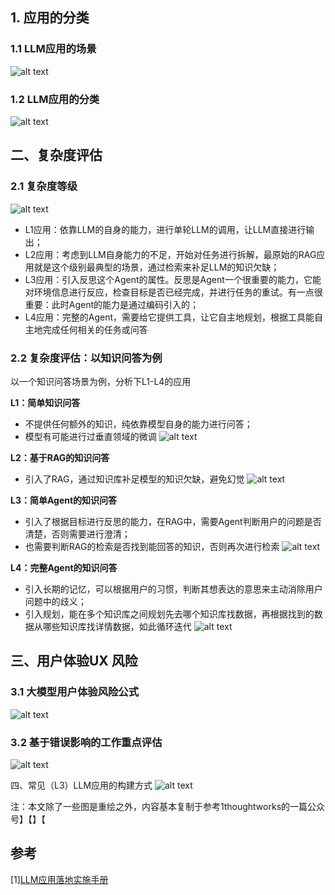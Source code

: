 ## 1. 应用的分类

### 1.1 LLM应用的场景

![alt text](assest/LLM应用落地指南/1.png)

### 1.2 LLM应用的分类

![alt text](assest/LLM应用落地指南/2.png)

## 二、复杂度评估

### 2.1 复杂度等级

![alt text](assest/LLM应用落地指南/3.png)

- L1应用：依靠LLM的自身的能力，进行单轮LLM的调用，让LLM直接进行输出；
- L2应用：考虑到LLM自身能力的不足，开始对任务进行拆解，最原始的RAG应用就是这个级别最典型的场景，通过检索来补足LLM的知识欠缺；
- L3应用：引入反思这个Agent的属性。反思是Agent一个很重要的能力，它能对环境信息进行反应，检查目标是否已经完成，并进行任务的重试。有一点很重要：此时Agent的能力是通过编码引入的；
- L4应用：完整的Agent，需要给它提供工具，让它自主地规划，根据工具能自主地完成任何相关的任务或问答

### 2.2 复杂度评估：以知识问答为例

以一个知识问答场景为例，分析下L1-L4的应用

**L1：简单知识问答**   
- 不提供任何额外的知识，纯依靠模型自身的能力进行问答；
- 模型有可能进行过垂直领域的微调
![alt text](assest/LLM应用落地指南/4.png)

**L2：基于RAG的知识问答**   
- 引入了RAG，通过知识库补足模型的知识欠缺，避免幻觉
![alt text](assest/LLM应用落地指南/5.png)

**L3：简单Agent的知识问答**   
- 引入了根据目标进行反思的能力，在RAG中，需要Agent判断用户的问题是否清楚，否则需要进行澄清；
- 也需要判断RAG的检索是否找到能回答的知识，否则再次进行检索
![alt text](assest/LLM应用落地指南/6.png)

**L4：完整Agent的知识问答**   
- 引入长期的记忆，可以根据用户的习惯，判断其想表达的意思来主动消除用户问题中的歧义；
- 引入规划，能在多个知识库之间规划先去哪个知识库找数据，再根据找到的数据从哪些知识库找详情数据，如此循环迭代
![alt text](assest/LLM应用落地指南/7.png)

## 三、用户体验UX 风险

### 3.1 大模型用户体验风险公式
![alt text](assest/LLM应用落地指南/8.png)

### 3.2 基于错误影响的工作重点评估
![alt text](assest/LLM应用落地指南/9.png)

四、常见（L3）LLM应用的构建方式
![alt text](assest/LLM应用落地指南/10.png)

注：本文除了一些图是重绘之外，内容基本复制于参考1thoughtworks的一篇公众号】【】【

## 参考

[1][LLM应用落地实施手册](https://mp.weixin.qq.com/s/t-uYwd9NOxJIAIMAYWEqhg)